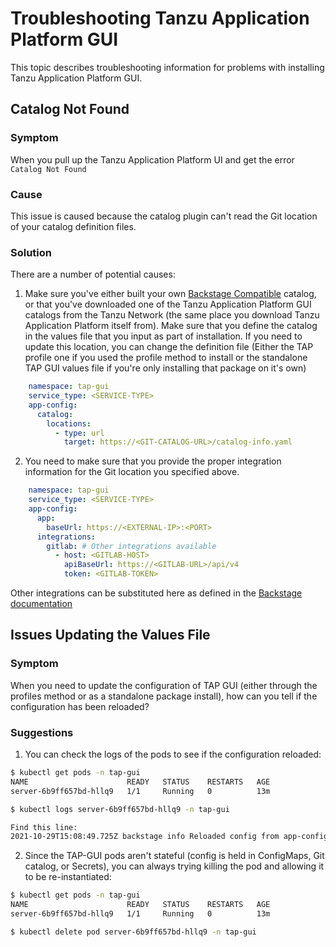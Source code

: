 # Troubleshooting Tanzu Application Platform GUI

This topic describes troubleshooting information for problems with installing Tanzu Application Platform GUI.

## <a id='catalog-not-found'></a> Catalog Not Found
### Symptom

When you pull up the Tanzu Application Platform UI and get the error `Catalog Not Found`
 
### Cause

This issue is caused because the catalog plugin can't read the Git location of your catalog definition files. 

### Solution

There are a number of potential causes:

1. Make sure you've either built your own [Backstage Compatible](http://backstage.io) catalog, or that you've downloaded one of the Tanzu Application Platform GUI catalogs from the Tanzu Network (the same place you download Tanzu Application Platform itself from). Make sure that you define the catalog in the values file that you input as part of installation. If you need to update this location, you can change the definition file (Either the TAP profile one if you used the profile method to install or the standalone TAP GUI values file if you're only installing that package on it's own)

```yaml
    namespace: tap-gui
    service_type: <SERVICE-TYPE>
    app-config:
      catalog:
        locations:
          - type: url
            target: https://<GIT-CATALOG-URL>/catalog-info.yaml
```

2. You need to make sure that you provide the proper integration information for the Git location you specified above.

```yaml
    namespace: tap-gui
    service_type: <SERVICE-TYPE>
    app-config:
      app:
        baseUrl: https://<EXTERNAL-IP>:<PORT>
      integrations: 
        gitlab: # Other integrations available
          - host: <GITLAB-HOST>
            apiBaseUrl: https://<GITLAB-URL>/api/v4
            token: <GITLAB-TOKEN>
```
Other integrations can be substituted here as defined in the [Backstage documentation](https://backstage.io/docs/integrations/)

## <a id='updating-tap-gui-values'></a> Issues Updating the Values File
### Symptom

When you need to update the configuration of TAP GUI (either through the profiles method or as a standalone package install), how can you tell if the configuration has been reloaded?

### Suggestions


1. You can check the logs of the pods to see if the configuration reloaded:

```bash
$ kubectl get pods -n tap-gui
NAME                      READY   STATUS    RESTARTS   AGE
server-6b9ff657bd-hllq9   1/1     Running   0          13m

$ kubectl logs server-6b9ff657bd-hllq9 -n tap-gui

Find this line:
2021-10-29T15:08:49.725Z backstage info Reloaded config from app-config.yaml, app-config.yaml
```


2. Since the TAP-GUI pods aren't stateful (config is held in ConfigMaps, Git catalog, or Secrets), you can always trying killing the pod and allowing it to be re-instantiated:

```bash
$ kubectl get pods -n tap-gui
NAME                      READY   STATUS    RESTARTS   AGE
server-6b9ff657bd-hllq9   1/1     Running   0          13m

$ kubectl delete pod server-6b9ff657bd-hllq9 -n tap-gui
```